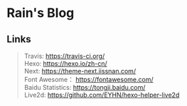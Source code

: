 # Rain's Blog

## Links
> Travis: https://travis-ci.org/  
> Hexo: https://hexo.io/zh-cn/  
> Next: https://theme-next.iissnan.com/  
> Font Awesome： https://fontawesome.com/  
> Baidu Statistics: https://tongji.baidu.com/  
> Live2d: https://github.com/EYHN/hexo-helper-live2d